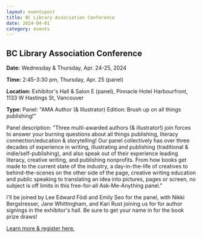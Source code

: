 ```yaml
---
layout: eventspost
title: BC Library Association Conference
date: 2024-04-01
category: events
---
```


## BC Library Association Conference

**Date:** Wednesday & Thursday, Apr. 24-25, 2024

**Time:** 2:45-3:30 pm, Thursday, Apr. 25 (panel)

**Location:** Exhibitor's Hall & Salon E (panel), Pinnacle Hotel Harbourfront, 1133 W Hastings St, Vancouver

**Type:** Panel: "AMA Author (& Illustrator) Edition: Brush up on all things publishing!"

Panel description: "Three multi-awarded authors (& illustrator!) join forces to answer your burning questions about all things publishing, literacy connection/education & storytelling! Our panel collectively has over three decades of experience in writing, illustrating and publishing (traditional & indie/self-publishing), and also speak out of their experience leading literacy, creative writing, and publishing nonprofits. From how books get made to the current state of the industry, a day-in-the-life of creatives to behind-the-scenes on the other side of the page, creative writing education and public speaking to translating an idea into pictures, pages or screen, no subject is off limits in this free-for-all Ask-Me-Anything panel."

I'll be joined by Lee Edward Födi and Emily Seo for the panel, with Nikki Bergstresser, Jane Whittingham, and Kari Rust joining us for for author signings in the exhibitor's hall. Be sure to get your name in for the book prize draws!

[Learn more & register here.](https://pheedloop.com/bcla2024/site/sessions/?event=bcla2024&section=224212&id=SES58N7EN7UFEHFXN)

